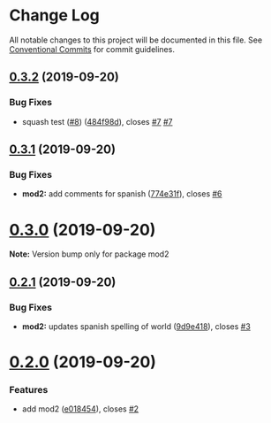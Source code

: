 # Change Log

All notable changes to this project will be documented in this file.
See [Conventional Commits](https://conventionalcommits.org) for commit guidelines.

## [0.3.2](https://github.com/LonnyGomes/conventional-commits-lerna-poc/compare/v0.3.1...v0.3.2) (2019-09-20)


### Bug Fixes

* squash test ([#8](https://github.com/LonnyGomes/conventional-commits-lerna-poc/issues/8)) ([484f98d](https://github.com/LonnyGomes/conventional-commits-lerna-poc/commit/484f98d)), closes [#7](https://github.com/LonnyGomes/conventional-commits-lerna-poc/issues/7) [#7](https://github.com/LonnyGomes/conventional-commits-lerna-poc/issues/7)





## [0.3.1](https://github.com/LonnyGomes/conventional-commits-lerna-poc/compare/v0.3.0...v0.3.1) (2019-09-20)


### Bug Fixes

* **mod2:** add comments for spanish ([774e31f](https://github.com/LonnyGomes/conventional-commits-lerna-poc/commit/774e31f)), closes [#6](https://github.com/LonnyGomes/conventional-commits-lerna-poc/issues/6)





# [0.3.0](https://github.com/LonnyGomes/conventional-commits-lerna-poc/compare/v0.2.1...v0.3.0) (2019-09-20)

**Note:** Version bump only for package mod2





## [0.2.1](https://github.com/LonnyGomes/conventional-commits-lerna-poc/compare/v0.2.0...v0.2.1) (2019-09-20)


### Bug Fixes

* **mod2:** updates spanish spelling of world ([9d9e418](https://github.com/LonnyGomes/conventional-commits-lerna-poc/commit/9d9e418)), closes [#3](https://github.com/LonnyGomes/conventional-commits-lerna-poc/issues/3)





# [0.2.0](https://github.com/LonnyGomes/conventional-commits-lerna-poc/compare/v0.1.0...v0.2.0) (2019-09-20)


### Features

* add mod2 ([e018454](https://github.com/LonnyGomes/conventional-commits-lerna-poc/commit/e018454)), closes [#2](https://github.com/LonnyGomes/conventional-commits-lerna-poc/issues/2)
